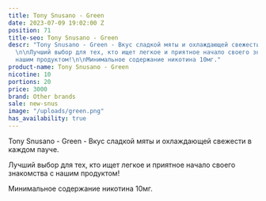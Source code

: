 ```yaml
---
title: Tony Snusano - Green
date: 2023-07-09 19:02:00 Z
position: 71
title-seo: Tony Snusano - Green
descr: "Tony Snusano - Green - Вкус сладкой мяты и охлаждающей свежести в каждом пауче.
  \n\nЛучший выбор для тех, кто ищет легкое и приятное начало своего знакомства с
  нашим продуктом!\n\nМинимальное содержание никотина 10мг."
product-name: Tony Snusano - Green
nicotine: 10
portions: 20
price: 3000
brand: Other brands
sale: new-snus
image: "/uploads/green.png"
has_availability: true
---
```


Tony Snusano - Green - Вкус сладкой мяты и охлаждающей свежести в каждом пауче. 

Лучший выбор для тех, кто ищет легкое и приятное начало своего знакомства с нашим продуктом!

Минимальное содержание никотина 10мг.